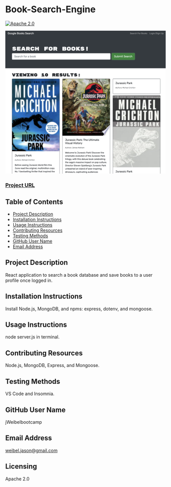 # Book-Search-Engine

[![Apache 2.0](https://img.shields.io/badge/License-Apache%202.0-green)](https://opensource.org/licenses/Apache-2.0)

![screenshot](img/Screenshot.png)

### [Project URL](https://github.com/jWeibelbootcamp/book-engine-search) 

## Table of Contents
- [Project Description](#description)
- [Installation Instructions](#installation)
- [Usage Instructions](#usage)
- [Contributing Resources](#contribution)
- [Testing Methods](#test)
- [GitHub User Name](#gitHub)
- [Email Address](#email)

## Project Description
React application to search a book database and save books to a user profile once logged in. 

## Installation Instructions
Install Node.js, MongoDB, and npms: express, dotenv, and mongoose.

## Usage Instructions
node server.js in terminal. 

## Contributing Resources
Node.js, MongoDB, Express, and Mongoose. 

## Testing Methods
VS Code and Insomnia.

## GitHub User Name
jWeibelbootcamp

## Email Address
weibel.jason@gmail.com

## Licensing 
Apache 2.0